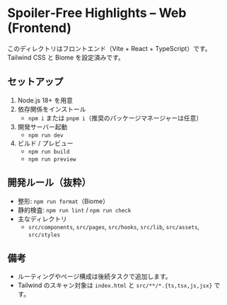 # Spoiler‑Free Highlights – Web (Frontend)

このディレクトリはフロントエンド（Vite + React + TypeScript）です。Tailwind CSS と Biome を設定済みです。

## セットアップ

1. Node.js 18+ を用意
2. 依存関係をインストール
   - `npm i` または `pnpm i`（推奨のパッケージマネージャーは任意）
3. 開発サーバー起動
   - `npm run dev`
4. ビルド / プレビュー
   - `npm run build`
   - `npm run preview`

## 開発ルール（抜粋）

- 整形: `npm run format`（Biome）
- 静的検査: `npm run lint` / `npm run check`
- 主なディレクトリ
  - `src/components`, `src/pages`, `src/hooks`, `src/lib`, `src/assets`, `src/styles`

## 備考

- ルーティングやページ構成は後続タスクで追加します。
- Tailwind のスキャン対象は `index.html` と `src/**/*.{ts,tsx,js,jsx}` です。
